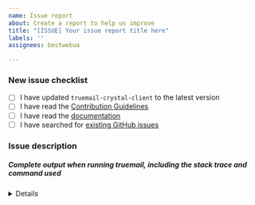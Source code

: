 ```yaml
---
name: Issue report
about: Create a report to help us improve
title: "[ISSUE] Your issue report title here"
labels: ''
assignees: bestwebua

---
```


<!-- Thanks for helping to make Truemail better! Before submit your issue, please make sure to check the following boxes by putting an x in the [ ] (don't: [x ], [ x], do: [x]) -->

### New issue checklist

- [ ] I have updated `truemail-crystal-client` to the latest version
- [ ] I have read the [Contribution Guidelines](https://github.com/truemail-rb/truemail-crystal-client/blob/master/CONTRIBUTING.md)
- [ ] I have read the [documentation](https://truemail-rb.org/truemail-crystal-client)
- [ ] I have searched for [existing GitHub issues](https://github.com/truemail-rb/truemail-crystal-client/issues)

<!-- Please use next pattern for your issue report title: [ISSUE] Your issue report title here -->

### Issue description
<!-- Please include what's happening, expected behavior, and any relevant code samples -->

##### Complete output when running truemail, including the stack trace and command used

<details>
  <pre>[INSERT OUTPUT HERE]</pre>
</details>
